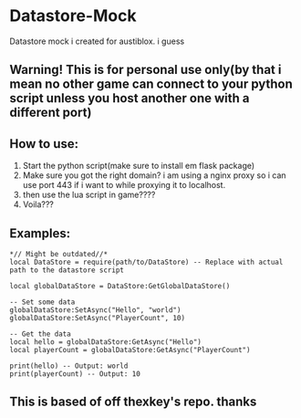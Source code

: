 # Datastore-Mock
Datastore mock i created for austiblox. i guess
## Warning! This is for personal use only(by that i mean no other game can connect to your python script unless you host another one with a different port)

## How to use:
1. Start the python script(make sure to install em flask package)
2. Make sure you got the right domain? i am using a nginx proxy so i can use port 443 if i want to while proxying it to localhost.
3. then use the lua script in game????
4. Voila???

## Examples:
 ```
 *// Might be outdated//*
 local DataStore = require(path/to/DataStore) -- Replace with actual path to the datastore script

local globalDataStore = DataStore:GetGlobalDataStore()

-- Set some data
globalDataStore:SetAsync("Hello", "world")
globalDataStore:SetAsync("PlayerCount", 10)

-- Get the data
local hello = globalDataStore:GetAsync("Hello")
local playerCount = globalDataStore:GetAsync("PlayerCount")

print(hello) -- Output: world
print(playerCount) -- Output: 10
 ```
## This is based of off thexkey's repo. thanks